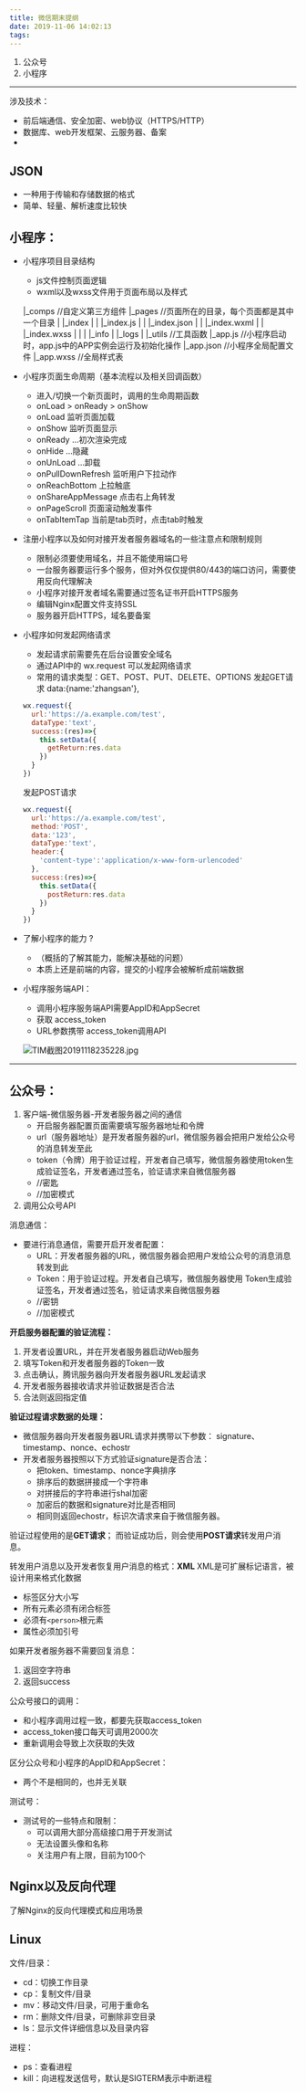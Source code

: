 ```yaml
---
title: 微信期末提纲
date: 2019-11-06 14:02:13
tags:
---
```

1. 公众号
2. 小程序

***
涉及技术：
* 前后端通信、安全加密、web协议（HTTPS/HTTP）
* 数据库、web开发框架、云服务器、备案
* 
## JSON
* 一种用于传输和存储数据的格式
* 简单、轻量、解析速度比较快

## 小程序：
* 小程序项目目录结构
  * js文件控制页面逻辑
  * wxml以及wxss文件用于页面布局以及样式
  
  |_comps //自定义第三方组件
  |_pages //页面所在的目录，每个页面都是其中一个目录
  |  |_index
  |  |  |_index.js
  |  |  |_index.json 
  |  |  |_index.wxml
  |  |  |_index.wxss
  |  |
  |  |_info
  |  |_logs
  |
  |_utils //工具函数
  |_app.js //小程序启动时，app.js中的APP实例会运行及初始化操作
  |_app.json //小程序全局配置文件
  |_app.wxss //全局样式表


* 小程序页面生命周期（基本流程以及相关回调函数）
  * 进入/切换一个新页面时，调用的生命周期函数
  * onLoad > onReady > onShow
  * onLoad 监听页面加载
  * onShow 监听页面显示
  * onReady ...初次渲染完成
  * onHide ...隐藏
  * onUnLoad ...卸载
  * onPullDownRefresh 监听用户下拉动作
  * onReachBottom 上拉触底
  * onShareAppMessage 点击右上角转发
  * onPageScroll 页面滚动触发事件
  * onTabItemTap 当前是tab页时，点击tab时触发

* 注册小程序以及如何对接开发者服务器域名的一些注意点和限制规则
  * 限制必须要使用域名，并且不能使用端口号
  * 一台服务器要运行多个服务，但对外仅仅提供80/443的端口访问，需要使用反向代理解决
  * 小程序对接开发者域名需要通过签名证书开启HTTPS服务
  * 编辑Nginx配置文件支持SSL
  * 服务器开启HTTPS，域名要备案

* 小程序如何发起网络请求
  * 发起请求前需要先在后台设置安全域名
  * 通过API中的 wx.request 可以发起网络请求
  * 常用的请求类型：GET、POST、PUT、DELETE、OPTIONS
  发起GET请求
    data:{name:'zhangsan'},
  ```js
  wx.request({
    url:'https://a.example.com/test',
    dataType:'text',
    success:(res)=>{
      this.setData({
        getReturn:res.data
      })
    }
  })
  ```
  发起POST请求
  ```js
  wx.request({
    url:'https://a.example.com/test',
    method:'POST',
    data:'123',
    dataType:'text',
    header:{
      'content-type':'application/x-www-form-urlencoded'
    },
    success:(res)=>{
      this.setData({
        postReturn:res.data
      })
    }
  })
  ```

* 了解小程序的能力 ?
  * （概括的了解其能力，能解决基础的问题）
  * 本质上还是前端的内容，提交的小程序会被解析成前端数据

* 小程序服务端API：
  * 调用小程序服务端API需要AppID和AppSecret
  * 获取 access_token
  * URL参数携带 access_token调用API
  
  ![TIM截图20191118235228.jpg](https://i.loli.net/2019/11/18/yRJsl6OAH1mMuTU.jpg)
***
## 公众号：
1. 客户端-微信服务器-开发者服务器之间的通信
   - 开启服务器配置页面需要填写服务器地址和令牌
   - url（服务器地址）是开发者服务器的url，微信服务器会把用户发给公众号的消息转发至此
   - token（令牌）用于验证过程，开发者自己填写，微信服务器使用token生成验证签名，开发者通过签名，验证请求来自微信服务器
   - //密匙
   - //加密模式
2. 调用公众号API


消息通信：
* 要进行消息通信，需要开启开发者配置：
  * URL：开发者服务器的URL，微信服务器会把用户发给公众号的消息消息转发到此
  * Token：用于验证过程。开发者自己填写，微信服务器使用 Token生成验证签名，开发者通过签名，验证请求来自微信服务器
  * //密钥
  * //加密模式


**开启服务器配置的验证流程：**
  1. 开发者设置URL，并在开发者服务器启动Web服务
  2. 填写Token和开发者服务器的Token一致
  3. 点击确认，腾讯服务器向开发者服务器URL发起请求
  4. 开发者服务器接收请求并验证数据是否合法
  5. 合法则返回指定值


**验证过程请求数据的处理：**
  * 微信服务器向开发者服务器URL请求并携带以下参数：
    signature、timestamp、nonce、echostr
  * 开发者服务器按照以下方式验证signature是否合法：
    * 把token、timestamp、nonce字典排序
    * 排序后的数据拼接成一个字符串
    * 对拼接后的字符串进行shal加密
    * 加密后的数据和signature对比是否相同
    * 相同则返回echostr，标识次请求来自于微信服务器。


验证过程使用的是**GET请求**；
而验证成功后，则会使用**POST请求**转发用户消息。

转发用户消息以及开发者恢复用户消息的格式：**XML**
XML是可扩展标记语言，被设计用来格式化数据
* 标签区分大小写
* 所有元素必须有闭合标签
* 必须有`<person>`根元素
* 属性必须加引号

如果开发者服务器不需要回复消息：
  1. 返回空字符串
  2. 返回success

公众号接口的调用：
  *  和小程序调用过程一致，都要先获取access_token
  *  access_token接口每天可调用2000次
  *  重新调用会导致上次获取的失效

区分公众号和小程序的AppID和AppSecret：
  * 两个不是相同的，也并无关联

测试号：
  * 测试号的一些特点和限制：
    * 可以调用大部分高级接口用于开发测试
    * 无法设置头像和名称
    * 关注用户有上限，目前为100个


## Nginx以及反向代理
了解Nginx的反向代理模式和应用场景

## Linux
文件/目录：
  * cd：切换工作目录
  * cp：复制文件/目录
  * mv：移动文件/目录，可用于重命名
  * rm：删除文件/目录，可删除非空目录
  * ls：显示文件详细信息以及目录内容

进程：
  * ps：查看进程
  * kill：向进程发送信号，默认是SIGTERM表示中断进程